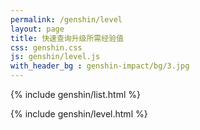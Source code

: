 ```yaml
---
permalink: /genshin/level   
layout: page  
title: 快速查询升级所需经验值  
css: genshin.css  
js: genshin/level.js  
with_header_bg : genshin-impact/bg/3.jpg
---
```


{% include genshin/list.html %}

{% include genshin/level.html %}

